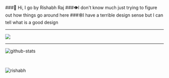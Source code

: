 
###👋 Hi, I go by Rishabh Raj
###👁️I don't know much just trying to figure out how things go around here
###🕸️I have a terrible design sense but I can tell what is a good design

---





<p> 
    <img src="https://media.githubusercontent.com/media/janleigh/wallpapers/master/Anime/dualchrome-crane.png">
</p>

<!---
aerraj/aerraj is a ✨ special ✨ repository because its `README.md` (this file) appears on your GitHub prof

https://github.com/aerraj/aerraj/assets/61013804/da0709b9-2d9c-4fbb-9a11-84d80c4acc20

ile.
You can click the Preview link to take a look at your changes.
--->

---
<p><img src="https://github-readme-streak-stats.herokuapp.com/?user=aerraj&theme=dark&theme=vue-dark" alt="github-stats"></p>
<br>
        <p><img src="https://github-readme-stats.vercel.app/api/top-langs?username=aerraj&show_icons=true&locale=en&layout=compact" alt="rishabh" /></p>


